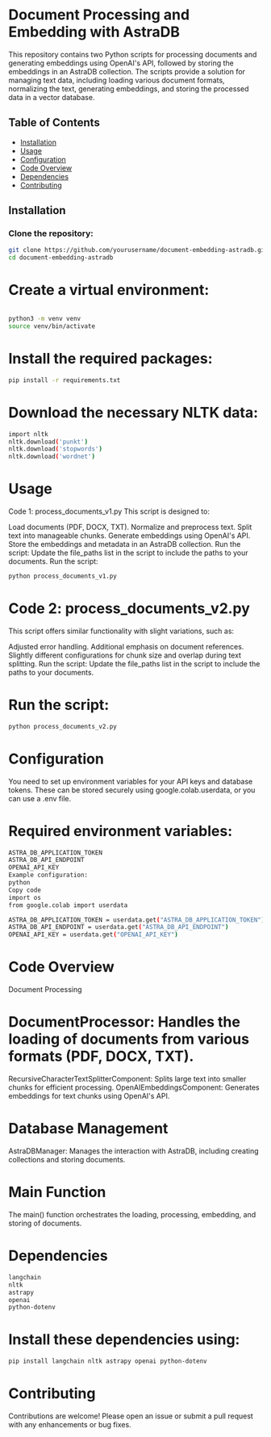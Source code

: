 # Document Processing and Embedding with AstraDB

This repository contains two Python scripts for processing documents and generating embeddings using OpenAI's API, followed by storing the embeddings in an AstraDB collection. The scripts provide a solution for managing text data, including loading various document formats, normalizing the text, generating embeddings, and storing the processed data in a vector database.

## Table of Contents
- [Installation](#installation)
- [Usage](#usage)
- [Configuration](#configuration)
- [Code Overview](#code-overview)
- [Dependencies](#dependencies)
- [Contributing](#contributing)


## Installation

### Clone the repository:

```bash
git clone https://github.com/yourusername/document-embedding-astradb.git
cd document-embedding-astradb
```
# Create a virtual environment:
```bash

python3 -m venv venv
source venv/bin/activate
```
# Install the required packages:
```bash
pip install -r requirements.txt
```
# Download the necessary NLTK data:
```bash
import nltk
nltk.download('punkt')
nltk.download('stopwords')
nltk.download('wordnet')
```
# Usage
Code 1: process_documents_v1.py
This script is designed to:

Load documents (PDF, DOCX, TXT).
Normalize and preprocess text.
Split text into manageable chunks.
Generate embeddings using OpenAI's API.
Store the embeddings and metadata in an AstraDB collection.
Run the script:
Update the file_paths list in the script to include the paths to your documents.
Run the script:
```bash
python process_documents_v1.py
```
# Code 2: process_documents_v2.py
This script offers similar functionality with slight variations, such as:

Adjusted error handling.
Additional emphasis on document references.
Slightly different configurations for chunk size and overlap during text splitting.
Run the script:
Update the file_paths list in the script to include the paths to your documents.
# Run the script:
``` bash
python process_documents_v2.py
```
# Configuration
You need to set up environment variables for your API keys and database tokens. These can be stored securely using google.colab.userdata, or you can use a .env file.

# Required environment variables:
```bash
ASTRA_DB_APPLICATION_TOKEN
ASTRA_DB_API_ENDPOINT
OPENAI_API_KEY
Example configuration:
python
Copy code
import os
from google.colab import userdata

ASTRA_DB_APPLICATION_TOKEN = userdata.get("ASTRA_DB_APPLICATION_TOKEN")
ASTRA_DB_API_ENDPOINT = userdata.get("ASTRA_DB_API_ENDPOINT")
OPENAI_API_KEY = userdata.get("OPENAI_API_KEY")
```
# Code Overview
Document Processing
# DocumentProcessor: Handles the loading of documents from various formats (PDF, DOCX, TXT).
RecursiveCharacterTextSplitterComponent: Splits large text into smaller chunks for efficient processing.
OpenAIEmbeddingsComponent: Generates embeddings for text chunks using OpenAI's API.
# Database Management
AstraDBManager: Manages the interaction with AstraDB, including creating collections and storing documents.
# Main Function
The main() function orchestrates the loading, processing, embedding, and storing of documents.

# Dependencies
```bash
langchain
nltk
astrapy
openai
python-dotenv
```
# Install these dependencies using:

```bash
pip install langchain nltk astrapy openai python-dotenv
```
# Contributing
Contributions are welcome! Please open an issue or submit a pull request with any enhancements or bug fixes.

